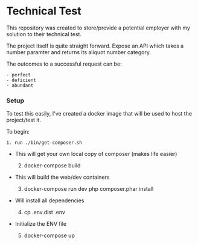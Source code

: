 # Technical Test

This repository was created to store/provide a potential employer with my solution 
to their technical test.

The project itself is quite straight forward. Expose an API which takes a number paramter
and returns its aliquot number category.

The outcomes to a successful request can be:

    - perfect
    - deficient
    - abundant
    
### Setup

To test this easily, I've created a docker image that will be used to
host the project/test it.

To begin:

    1. run ./bin/get-composer.sh
- This will get your own local copy of composer (makes life easier)
    
    
    2. docker-compose build

- This will build the web/dev containers


    3. docker-compose run dev php composer.phar install
    
- Will install all dependencies


    4. cp .env.dist .env


- Initialize the ENV file


    5. docker-compose up
    

    
